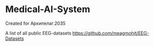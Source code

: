# Medical-AI-System
Created for Архипелаг.2035

A list of all public EEG-datasets https://github.com/meagmohit/EEG-Datasets

